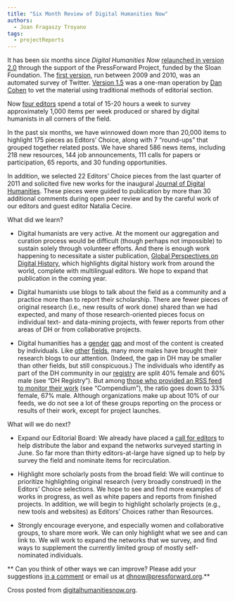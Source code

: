 ```yaml
---
title: "Six Month Review of Digital Humanities Now"
authors:
  - Joan Fragaszy Troyano
tags:
  - projectReports
---
```


It has been six months since *Digital Humanities Now* [relaunched in version 2.0](http://www.dancohen.org/2011/11/02/digital-humanities-now-2-0-bigger-and-better-with-a-new-review-process/) through the support of the PressForward Project, funded by the Sloan Foundation. The [first version](http://www.dancohen.org/2009/11/18/introducing-digital-humanities-now/), run between 2009 and 2010, was an automated survey of Twitter. [Version 1.5](http://www.dancohen.org/2011/11/02/digital-humanities-now-2-0-bigger-and-better-with-a-new-review-process/) was a one-man operation by [Dan Cohen](http://www.dancohen.org/) to vet the material using traditional methods of editorial section.

Now [four editors](http://digitalhumanitiesnow.org/how-this-works/) spend a total of 15-20 hours a week to survey approximately 1,000 items per week produced or shared by digital humanists in all corners of the field.

In the past six months, we have winnowed down more than 20,000 items to highlight 175 pieces as Editors’ Choice, along with 7 “round-ups” that grouped together related posts. We have shared 586 news items, including 218 new resources, 144 job announcements, 111 calls for papers or participation, 65 reports, and 30 funding opportunities.

In addition, we selected 22 Editors’ Choice pieces from the last quarter of 2011 and solicited five new works for the inaugural [Journal of Digital Humanities](http://journalofdigitalhumanities.org/). These pieces were guided to publication by more than 30 additional comments during open peer review and by the careful work of our editors and guest editor Natalia Cecire.

What did we learn?

*   Digital humanists are very active. At the moment our aggregation and curation process would be difficult (though perhaps not impossible) to sustain solely through volunteer efforts. And there is enough work happening to necessitate a sister publication, [Global Perspectives on Digital History](http://gpdh.org/), which highlights digital history work from around the world, complete with multilingual editors. We hope to expand that publication in the coming year.

*   Digital humanists use blogs to talk about the field as a community and a practice more than to report their scholarship. There are fewer pieces of original research (i.e., new results of work done) shared than we had expected, and many of those research-oriented pieces focus on individual text- and data-mining projects, with fewer reports from other areas of DH or from collaborative projects.

*   Digital humanities has a [gender](http://llc.oxfordjournals.org/) [gap](http://digitalhumanities.org/dhq/vol/5/3/index.html) and most of the content is created by individuals. Like [other](http://www.plosone.org/article/info:doi%2F10.1371%2Fjournal.pone.0035869) [fields](http://stumblingpast.wordpress.com/2012/05/15/female-historians-and-book-reviews-in-academic-journals/), many more males have brought their research blogs to our attention. (Indeed, the gap in DH may be smaller than other fields, but still conspicuous.) The individuals who identify as part of the DH community in our [registry](https://docs.google.com/spreadsheet/pub?hl=en_US&hl=en_US&key=0AucqXAIBhf_idGNlZzVjSGkxQU9XNU4yb0w1clMxeXc&single=true&gid=4&output=html) are split 40% female and 60% male (see “DH Registry”). But among [those who provided an RSS feed to monitor their work](https://docs.google.com/spreadsheet/pub?hl=en_US&hl=en_US&key=0AucqXAIBhf_idGNlZzVjSGkxQU9XNU4yb0w1clMxeXc&single=true&gid=3&output=html) (see “Compendium”), the ratio goes down to 33% female, 67% male. Although organizations make up about 10% of our feeds, we do not see a lot of these groups reporting on the process or results of their work, except for project launches.

What will we do next?

*   Expand our Editorial Board: We already have placed a [call for editors](http://digitalhumanitiesnow.org/help-edit-dhnow/) to help distribute the labor and expand the networks surveyed starting in June. So far more than thirty editors-at-large have signed up to help by survey the field and nominate items for recirculation.

*   Highlight more scholarly posts from the broad field: We will continue to prioritize highlighting original research (very broadly construed) in the Editors’ Choice selections. We hope to see and find more examples of works in progress, as well as white papers and reports from finished projects. In addition, we will begin to highlight scholarly projects (e.g., new tools and websites) as Editors’ Choices rather than Resources.

*   Strongly encourage everyone, and especially women and collaborative groups, to share more work. We can only highlight what we see and can link to. We will work to expand the networks that we survey, and find ways to supplement the currently limited group of mostly self-nominated individuals.

**
Can you think of other ways we can improve? Please add your suggestions [in a comment](http://digitalhumanitiesnow.org/2012/05/six-month-review-of-digital-humanities-now/) or email us at dhnow@pressforward.org.**

Cross posted from [digitalhumanitiesnow.org](http://digitalhumanitiesnow.org/2012/05/six-month-review-of-digital-humanities-now/).
